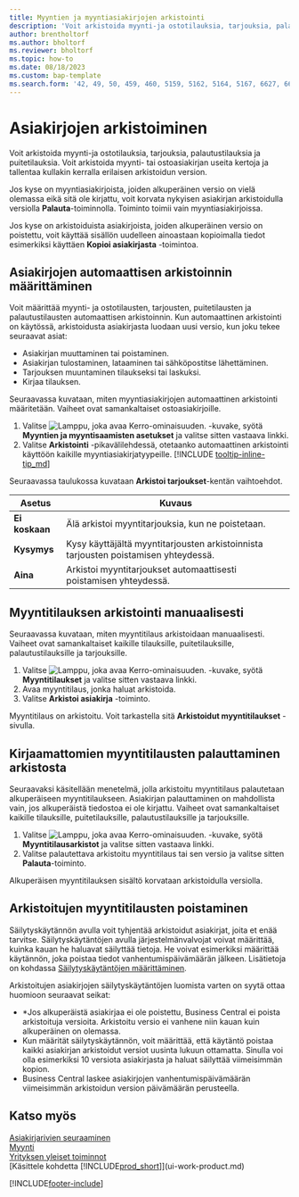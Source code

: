 ```yaml
---
title: Myyntien ja myyntiasiakirjojen arkistointi
description: 'Voit arkistoida myynti-ja ostotilauksia, tarjouksia, palautustilauksia ja puitetilauksia.'
author: brentholtorf
ms.author: bholtorf
ms.reviewer: bholtorf
ms.topic: how-to
ms.date: 08/18/2023
ms.custom: bap-template
ms.search.form: '42, 49, 50, 459, 460, 5159, 5162, 5164, 5167, 6627, 6630, 6644, 9305, 9306, 9346, 9347, 9348, 9349'
---
```

# <a name="archive-documents"></a>Asiakirjojen arkistoiminen

Voit arkistoida myynti-ja ostotilauksia, tarjouksia, palautustilauksia ja puitetilauksia. Voit arkistoida myynti- tai ostoasiakirjan useita kertoja ja tallentaa kullakin kerralla erilaisen arkistoidun version.

Jos kyse on myyntiasiakirjoista, joiden alkuperäinen versio on vielä olemassa eikä sitä ole kirjattu, voit korvata nykyisen asiakirjan arkistoidulla versiolla **Palauta**-toiminnolla. Toiminto toimii vain myyntiasiakirjoissa.

Jos kyse on arkistoiduista asiakirjoista, joiden alkuperäinen versio on poistettu, voit käyttää sisällön uudelleen ainoastaan kopioimalla tiedot esimerkiksi käyttäen **Kopioi asiakirjasta** -toimintoa.  

## <a name="to-set-up-automatic-document-archiving"></a>Asiakirjojen automaattisen arkistoinnin määrittäminen

Voit määrittää myynti- ja ostotilausten, tarjousten, puitetilausten ja palautustilausten automaattisen arkistoinnin. Kun automaattinen arkistointi on käytössä, arkistoidusta asiakirjasta luodaan uusi versio, kun joku tekee seuraavat asiat:

* Asiakirjan muuttaminen tai poistaminen.
* Asiakirjan tulostaminen, lataaminen tai sähköpostitse lähettäminen.
* Tarjouksen muuntaminen tilaukseksi tai laskuksi.
* Kirjaa tilauksen.

Seuraavassa kuvataan, miten myyntiasiakirjojen automaattinen arkistointi määritetään. Vaiheet ovat samankaltaiset ostoasiakirjoille.

1. Valitse ![Lamppu, joka avaa Kerro-ominaisuuden.](media/ui-search/search_small.png "Kerro, mitä haluat tehdä") -kuvake, syötä **Myyntien ja myyntisaamisten asetukset** ja valitse sitten vastaava linkki.
2. Valitse **Arkistointi** -pikavälilehdessä, otetaanko automaattinen arkistointi käyttöön kaikille myyntiasiakirjatyypeille. [!INCLUDE [tooltip-inline-tip_md](includes/tooltip-inline-tip_md.md)]

Seuraavassa taulukossa kuvataan **Arkistoi tarjoukset**-kentän vaihtoehdot.

|Asetus|Kuvaus|
|------|-----------|
|**Ei koskaan**| Älä arkistoi myyntitarjouksia, kun ne poistetaan.|
|**Kysymys**|Kysy käyttäjältä myyntitarjousten arkistoinnista tarjousten poistamisen yhteydessä.|
|**Aina**|Arkistoi myyntitarjoukset automaattisesti poistamisen yhteydessä.|

## <a name="to-manually-archive-a-sales-order"></a>Myyntitilauksen arkistointi manuaalisesti

Seuraavassa kuvataan, miten myyntitilaus arkistoidaan manuaalisesti. Vaiheet ovat samankaltaiset kaikille tilauksille, puitetilauksille, palautustilauksille ja tarjouksille.

1. Valitse ![Lamppu, joka avaa Kerro-ominaisuuden.](media/ui-search/search_small.png "Kerro, mitä haluat tehdä") -kuvake, syötä **Myyntitilaukset** ja valitse sitten vastaava linkki.  
2. Avaa myyntitilaus, jonka haluat arkistoida.  
3. Valitse **Arkistoi asiakirja** -toiminto.

Myyntitilaus on arkistoitu. Voit tarkastella sitä **Arkistoidut myyntitilaukset** -sivulla.

## <a name="to-restore-a-non-posted-sales-order-from-the-archive"></a>Kirjaamattomien myyntitilausten palauttaminen arkistosta

Seuraavaksi käsitellään menetelmä, jolla arkistoitu myyntitilaus palautetaan alkuperäiseen myyntitilaukseen. Asiakirjan palauttaminen on mahdollista vain, jos alkuperäistä tiedostoa ei ole kirjattu. Vaiheet ovat samankaltaiset kaikille tilauksille, puitetilauksille, palautustilauksille ja tarjouksille.

1. Valitse ![Lamppu, joka avaa Kerro-ominaisuuden.](media/ui-search/search_small.png "Kerro, mitä haluat tehdä") -kuvake, syötä **Myyntitilausarkistot** ja valitse sitten vastaava linkki.
2. Valitse palautettava arkistoitu myyntitilaus tai sen versio ja valitse sitten **Palauta**-toiminto.  

Alkuperäisen myyntitilauksen sisältö korvataan arkistoidulla versiolla.

## <a name="to-delete-archived-sales-orders"></a>Arkistoitujen myyntitilausten poistaminen

Säilytyskäytännön avulla voit tyhjentää arkistoidut asiakirjat, joita et enää tarvitse. Säilytyskäytäntöjen avulla järjestelmänvalvojat voivat määrittää, kuinka kauan he haluavat säilyttää tietoja. He voivat esimerkiksi määrittää käytännön, joka poistaa tiedot vanhentumispäivämäärän jälkeen. Lisätietoja on kohdassa [Säilytyskäytäntöjen määrittäminen](admin-data-retention-policies.md).

Arkistoitujen asiakirjojen säilytyskäytäntöjen luomista varten on syytä ottaa huomioon seuraavat seikat:

* *Jos alkuperäistä asiakirjaa ei ole poistettu, Business Central ei poista arkistoituja versioita. Arkistoitu versio ei vanhene niin kauan kuin alkuperäinen on olemassa.
* Kun määrität säilytyskäytännön, voit määrittää, että käytäntö poistaa kaikki asiakirjan arkistoidut versiot uusinta lukuun ottamatta. Sinulla voi olla esimerkiksi 10 versiota asiakirjasta ja haluat säilyttää viimeisimmän kopion. 
* Business Central laskee asiakirjojen vanhentumispäivämäärän viimeisimmän arkistoidun version päivämäärän perusteella.

## <a name="see-also"></a>Katso myös

[Asiakirjarivien seuraaminen](across-how-to-track-document-lines.md)  
[Myynti](sales-manage-sales.md)  
[Yrityksen yleiset toiminnot](ui-across-business-areas.md)  
[Käsittele kohdetta [!INCLUDE[prod_short](includes/prod_short.md)]](ui-work-product.md)

[!INCLUDE[footer-include](includes/footer-banner.md)]

